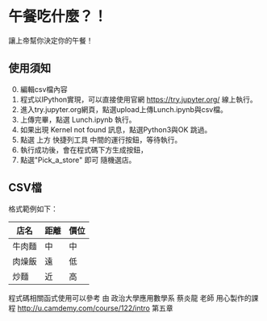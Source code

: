 # 午餐吃什麼？！
讓上帝幫你決定你的午餐！

## 使用須知
0. 編輯csv檔內容
0. 程式以IPython實現，可以直接使用官網 https://try.jupyter.org/  線上執行。
1. 進入try.jupyter.org網頁，點選upload上傳Lunch.ipynb與csv檔。
2. 上傳完畢，點選 Lunch.ipynb 執行。
3. 如果出現 Kernel not found 訊息，點選Python3與OK 跳過。
4. 點選 上方 快捷列工具 中間的運行按鈕，等待執行。
5. 執行成功後，會在程式碼下方生成按鈕，
6. 點選"Pick_a_store" 即可 隨機選店。     

## CSV檔
格式範例如下：


| 店名 | 距離 | 價位 |
| ------| ------ | ------ |
| 牛肉麵 | 中 | 中 |
| 肉燥飯 | 遠 | 低 |
| 炒麵 | 近 | 高 |


程式碼相關函式使用可以參考
由 政治大學應用數學系 蔡炎龍 老師
用心製作的課程 http://u.camdemy.com/course/122/intro   第五章
